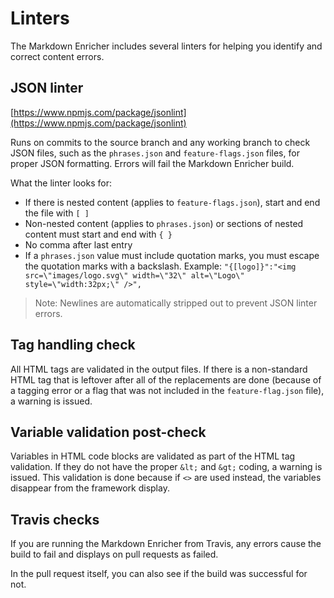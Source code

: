 <!--
# Copyright 2022, 2023 IBM Inc. All rights reserved
# SPDX-License-Identifier: Apache2.0
# Last updated: 2023-07-06
-->

# Linters

The Markdown Enricher includes several linters for helping you identify and correct content errors.

## JSON linter

[https://www.npmjs.com/package/jsonlint](https://www.npmjs.com/package/jsonlint)

Runs on commits to the source branch and any working branch to check JSON files, such as the `phrases.json` and `feature-flags.json` files, for proper JSON formatting. Errors will fail the Markdown Enricher build.

What the linter looks for:

- If there is nested content (applies to `feature-flags.json`), start and end the file with `[ ]`
- Non-nested content (applies to `phrases.json`) or sections of nested content must start and end with `{ }`
- No comma after last entry
- If a `phrases.json` value must include quotation marks, you must escape the quotation marks with a backslash. Example: `"{[logo]}":"<img src=\"images/logo.svg\" width=\"32\" alt=\"Logo\" style=\"width:32px;\" />",`

> Note: Newlines are automatically stripped out to prevent JSON linter errors.


## Tag handling check

All HTML tags are validated in the output files. If there is a non-standard HTML tag that is leftover after all of the replacements are done (because of a tagging error or a flag that was not included in the `feature-flag.json` file), a warning is issued.


## Variable validation post-check

Variables in HTML code blocks are validated as part of the HTML tag validation. If they do not have the proper `&lt;` and `&gt;` coding, a warning is issued. This validation is done because if `<>` are used instead, the variables disappear from the framework display.


## Travis checks
If you are running the Markdown Enricher from Travis, any errors cause the build to fail and displays on pull requests as failed.



In the pull request itself, you can also see if the build was successful for not.

